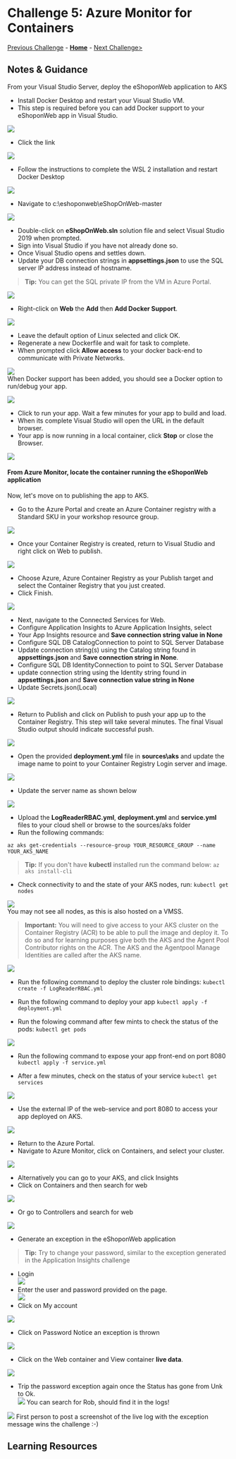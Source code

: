 # Challenge 5: Azure Monitor for Containers

[Previous Challenge](./04-Azure-Monitor-For-Applications.md) - **[Home](../README.md)** - [Next Challenge>](./06-Log-Queries-With-KQL-And-Grafana.md)

## Notes & Guidance
From your Visual Studio Server, deploy the eShoponWeb application to AKS
- Install Docker Desktop and restart your Visual Studio VM. 
- This step is required before you can add Docker support to your eShoponWeb app in Visual Studio.    

![](https://github.com/msghaleb/AzureMonitorHackathon/raw/master/images/image71.png)  
- Click the link  

![](https://github.com/msghaleb/AzureMonitorHackathon/raw/master/images/image72.png)  
 - Follow the instructions to complete the WSL 2 installation and restart Docker Desktop  
 
![](https://github.com/msghaleb/AzureMonitorHackathon/raw/master/images/image73.png)  
  
- Navigate to c:\eshoponweb\eShopOnWeb-master
  
![](https://github.com/msghaleb/AzureMonitorHackathon/raw/master/images/image74.png)  
  
- Double-click on **eShopOnWeb.sln** solution file and select Visual Studio 2019 when prompted.
- Sign into Visual Studio if you have not already done so.
- Once Visual Studio opens and settles down.
- Update your DB connection strings in **appsettings.json** to use the SQL server IP address instead of hostname.  

>**Tip:** You can get the SQL private IP from the VM in Azure Portal.
  
![](https://github.com/msghaleb/AzureMonitorHackathon/raw/master/images/image75.png)      
- Right-click on **Web** the **Add** then **Add Docker Support**. 
  
![](https://github.com/msghaleb/AzureMonitorHackathon/raw/master/images/image76.png)  
- Leave the default option of Linux selected and click OK. 
- Regenerate a new Dockerfile and wait for task to complete.  
- When prompted click **Allow access** to your docker back-end to communicate with Private Networks.  

![](https://github.com/msghaleb/AzureMonitorHackathon/raw/master/images/image77.png)  
When Docker support has been added, you should see a Docker option to run/debug your app.

![](https://github.com/msghaleb/AzureMonitorHackathon/raw/master/images/image78.png)  
- Click to run your app. Wait a few minutes for your app to build and load. 
- When its complete Visual Studio will open the URL in the default browser. 
- Your app is now running in a local container, click **Stop** or close the Browser.

![](https://github.com/msghaleb/AzureMonitorHackathon/raw/master/images/image79.png)  
#### From Azure Monitor, locate the container running the eShoponWeb application

Now, let's move on to publishing the app to AKS.
- Go to the Azure Portal and create an Azure Container registry with a Standard SKU in your workshop resource group.
  
![](https://github.com/msghaleb/AzureMonitorHackathon/raw/master/images/image80.png)  
- Once your Container Registry is created, return to Visual Studio and right click on Web to publish.
  
![](https://github.com/msghaleb/AzureMonitorHackathon/raw/master/images/image81.png)  
- Choose Azure, Azure Container Registry as your Publish target and select the Container Registry that you just created. 
- Click Finish.  

![](https://github.com/msghaleb/AzureMonitorHackathon/raw/master/images/image82.png)     
- Next, navigate to the Connected Services for Web.
- Configure Application Insights to Azure Application Insights, select
- Your App Insights resource and **Save connection string value in None**
- Configure SQL DB CatalogConnection to point to SQL Server Database
- Update connection string(s) using the Catalog string found in **appsettings.json** and **Save connection string in None**.
- Configure SQL DB IdentityConnection to point to SQL Server Database  
- update connection string using the Identity string found in **appsettings.json** and **Save connection value string in None**  
- Update Secrets.json(Local)
  
![](https://github.com/msghaleb/AzureMonitorHackathon/raw/master/images/image83.png)  
- Return to Publish and click on Publish to push your app up to the Container Registry. This step will take several minutes. The final Visual Studio output should indicate successful push.

![](https://github.com/msghaleb/AzureMonitorHackathon/raw/master/images/image84.png)  
- Open the provided **deployment.yml** file in **sources\aks** and update the image name to point to your Container Registry Login server and image.   

![](https://github.com/msghaleb/AzureMonitorHackathon/raw/master/images/image85.png)  
- Update the server name as shown below 

![](https://github.com/msghaleb/AzureMonitorHackathon/raw/master/images/image86.png)  
- Upload the **LogReaderRBAC.yml**, **deployment.yml** and **service.yml** files to your cloud shell or browse to the sources/aks folder
- Run the following commands:
```
az aks get-credentials --resource-group YOUR_RESOURCE_GROUP --name YOUR_AKS_NAME
```
>**Tip:** If you don't have **kubectl** installed run the command below:
>`az aks install-cli`

- Check connectivity to and the state of your AKS nodes, run: `kubectl get nodes`  

![](https://github.com/msghaleb/AzureMonitorHackathon/raw/master/images/image87_2.png)  
You may not see all nodes, as this is also hosted on a VMSS.
>**Important:** You will need to give access to your AKS cluster on the Container Registry (ACR) to be able to pull the image and deploy it. To do so and for learning purposes give both the AKS and the Agent Pool Contributor rights on the ACR.
>The AKS and the Agentpool Manage Identities are called after the AKS name.  

![](https://github.com/msghaleb/AzureMonitorHackathon/raw/master/images/image88.png)
- Run the following command to deploy the cluster role bindings:
`kubectl create -f LogReaderRBAC.yml`
- Run the following command to deploy your app
`kubectl apply -f deployment.yml`  

- Run the folowing command after few mints to check the status of the pods:
`kubectl get pods`

![](https://github.com/msghaleb/AzureMonitorHackathon/raw/master/images/image89.png)
- Run the following command to expose your app front-end on port 8080
`kubectl apply -f service.yml`  

- After a few minutes, check on the status of your service
`kubectl get services`  

![](https://github.com/msghaleb/AzureMonitorHackathon/raw/master/images/image91.png)  
- Use the external IP of the web-service and port 8080 to access your app deployed on AKS.

![](https://github.com/msghaleb/AzureMonitorHackathon/raw/master/images/image92.png)  
- Return to the Azure Portal. 
- Navigate to Azure Monitor, click on Containers, and select your cluster.  

![](https://github.com/msghaleb/AzureMonitorHackathon/raw/master/images/image93.png)  
 - Alternatively you can go to your AKS, and click Insights 
 - Click on Containers and then search for web
  
![](https://github.com/msghaleb/AzureMonitorHackathon/raw/master/images/image94.png)  
- Or go to Controllers and search for web

![](https://github.com/msghaleb/AzureMonitorHackathon/raw/master/images/image95.png)  
- Generate an exception in the eShoponWeb application  
>**Tip:** Try to change your password, similar to the exception generated in the Application Insights challenge

- Login  
 ![](https://github.com/msghaleb/AzureMonitorHackathon/raw/master/images/image96.png)  
- Enter the user and password provided on the page.  
 ![](https://github.com/msghaleb/AzureMonitorHackathon/raw/master/images/image97.png)  
- Click on My account  

![](https://github.com/msghaleb/AzureMonitorHackathon/raw/master/images/image98.png)  

- Click on Password
Notice an exception is thrown  

![](https://github.com/msghaleb/AzureMonitorHackathon/raw/master/images/image99.png)  
- Click on the Web container and View container **live data**.  

![](https://github.com/msghaleb/AzureMonitorHackathon/raw/master/images/image100.png)  
- Trip the password exception again once the Status has gone from Unk to Ok.  
  ![](https://github.com/msghaleb/AzureMonitorHackathon/raw/master/images/image101.png)
You can search for Rob, should find it in the logs!  

![](https://github.com/msghaleb/AzureMonitorHackathon/raw/master/images/image102.png)
First person to post a screenshot of the live log with the exception message wins the challenge :-)  
  

## Learning Resources
